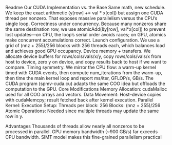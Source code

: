 Readme 
Our CUDA Implementation vs. the Base
Same math, new schedule. We keep the exact arithmetic (y[row] += val * x[col]) but assign one CUDA thread per nonzero. That exposes massive parallelism versus the CPU’s single loop.
Correctness under concurrency. Because many nonzeros share the same destination row, we use atomicAdd(&y[row], val*x[col]) to prevent lost updates—on CPU, the loop’s serial order avoids races; on GPU, atomics make concurrent accumulations correct.
Launch configuration. We use a grid of (nnz + 255)/256 blocks with 256 threads each, which balances load and achieves good GPU occupancy.
Device memory + transfers. We allocate device buffers for rows/cols/vals/x/y, copy rows/cols/vals/x from host to device, zero y on device, and copy results back to host if we want to compare.
Timing symmetry. We mirror the CPU flow: a warm-up kernel timed with CUDA events, then compute num_iterations from the warm-up, then time the main kernel loop and report ms/iter, GFLOP/s, GB/s.
The CUDA program (spmv-cuda.cu) adapts the same COO idea but offloads the computation to the GPU.
Core Modifications
Memory Allocation:
 cudaMalloc used for all COO arrays and vectors.
Data Movement:
Host–device copies with cudaMemcpy; result fetched back after kernel execution.
Parallel Kernel:
Execution Setup:
Threads per block: 256
Blocks: (nnz + 255)/256
Atomic Operations:
 Needed since multiple threads may update the same row in y.


Advantages
Thousands of threads allow nearly all nonzeros to be processed in parallel.
GPU memory bandwidth (~900 GB/s) far exceeds CPU bandwidth.
SIMT model makes this fine-grained parallelism practical
